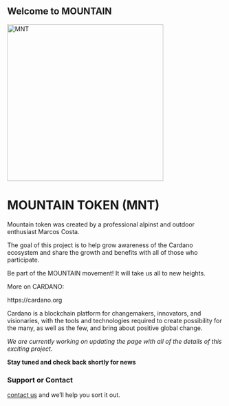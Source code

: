 ## Welcome to MOUNTAIN

<img width="363" alt="MNT" src="https://user-images.githubusercontent.com/34763646/144815261-41c816d5-a30d-432c-9c16-3930323cb106.png">

# MOUNTAIN TOKEN (MNT)



Mountain token was created by a professional alpinst and outdoor enthusiast Marcos Costa.

The goal of this project is to help grow awareness of the Cardano ecosystem and share the growth and benefits with all of those who participate. 

Be part of the MOUNTAIN movement! It will take us all to new heights.



<p>
More on CARDANO:
</p>
https://cardano.org
  



Cardano is a blockchain platform for changemakers, innovators, and visionaries, with the tools and technologies required to create possibility for the many, as well as the few, and bring about positive global change.




<p>

*We are currently working on updating the page with all of the details of this exciting project.*
</p>



**Stay tuned and check back shortly for news**


### Support or Contact

[contact us](marcosncosta2@gmail.com) and we’ll help you sort it out.
